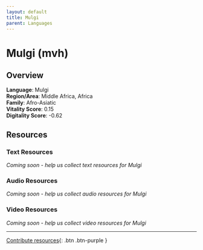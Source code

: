 ```yaml
---
layout: default
title: Mulgi
parent: Languages
---
```


# Mulgi (mvh)

## Overview

**Language**: Mulgi  
**Region/Area**: Middle Africa, Africa  
**Family**: Afro-Asiatic  
**Vitality Score**: 0.15  
**Digitality Score**: -0.62  

## Resources

### Text Resources
*Coming soon - help us collect text resources for Mulgi*

### Audio Resources
*Coming soon - help us collect audio resources for Mulgi*

### Video Resources
*Coming soon - help us collect video resources for Mulgi*

---

[Contribute resources](https://fairtrain.github.io/){: .btn .btn-purple }
